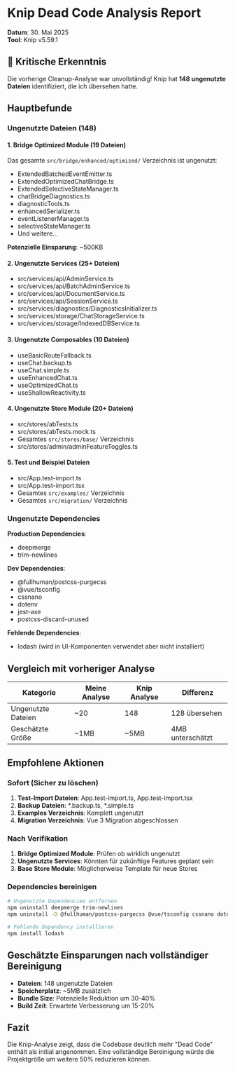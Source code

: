 # Knip Dead Code Analysis Report

**Datum**: 30. Mai 2025  
**Tool**: Knip v5.59.1

## 🚨 Kritische Erkenntnis

Die vorherige Cleanup-Analyse war unvollständig! Knip hat **148 ungenutzte Dateien** identifiziert, die ich übersehen hatte.

## Hauptbefunde

### Ungenutzte Dateien (148)

#### 1. Bridge Optimized Module (19 Dateien)
Das gesamte `src/bridge/enhanced/optimized/` Verzeichnis ist ungenutzt:
- ExtendedBatchedEventEmitter.ts
- ExtendedOptimizedChatBridge.ts
- ExtendedSelectiveStateManager.ts
- chatBridgeDiagnostics.ts
- diagnosticTools.ts
- enhancedSerializer.ts
- eventListenerManager.ts
- selectiveStateManager.ts
- Und weitere...

**Potenzielle Einsparung**: ~500KB

#### 2. Ungenutzte Services (25+ Dateien)
- src/services/api/AdminService.ts
- src/services/api/BatchAdminService.ts
- src/services/api/DocumentService.ts
- src/services/api/SessionService.ts
- src/services/diagnostics/DiagnosticsInitializer.ts
- src/services/storage/ChatStorageService.ts
- src/services/storage/IndexedDBService.ts

#### 3. Ungenutzte Composables (10 Dateien)
- useBasicRouteFallback.ts
- useChat.backup.ts
- useChat.simple.ts
- useEnhancedChat.ts
- useOptimizedChat.ts
- useShallowReactivity.ts

#### 4. Ungenutzte Store Module (20+ Dateien)
- src/stores/abTests.ts
- src/stores/abTests.mock.ts
- Gesamtes `src/stores/base/` Verzeichnis
- src/stores/admin/adminFeatureToggles.ts

#### 5. Test und Beispiel Dateien
- src/App.test-import.ts
- src/App.test-import.tsx
- Gesamtes `src/examples/` Verzeichnis
- Gesamtes `src/migration/` Verzeichnis

### Ungenutzte Dependencies

**Production Dependencies**:
- deepmerge
- trim-newlines

**Dev Dependencies**:
- @fullhuman/postcss-purgecss
- @vue/tsconfig
- cssnano
- dotenv
- jest-axe
- postcss-discard-unused

**Fehlende Dependencies**:
- lodash (wird in UI-Komponenten verwendet aber nicht installiert)

## Vergleich mit vorheriger Analyse

| Kategorie | Meine Analyse | Knip Analyse | Differenz |
|-----------|---------------|--------------|-----------|
| Ungenutzte Dateien | ~20 | 148 | 128 übersehen |
| Geschätzte Größe | ~1MB | ~5MB | 4MB unterschätzt |

## Empfohlene Aktionen

### Sofort (Sicher zu löschen)
1. **Test-Import Dateien**: App.test-import.ts, App.test-import.tsx
2. **Backup Dateien**: *.backup.ts, *.simple.ts
3. **Examples Verzeichnis**: Komplett ungenutzt
4. **Migration Verzeichnis**: Vue 3 Migration abgeschlossen

### Nach Verifikation
1. **Bridge Optimized Module**: Prüfen ob wirklich ungenutzt
2. **Ungenutzte Services**: Könnten für zukünftige Features geplant sein
3. **Base Store Module**: Möglicherweise Template für neue Stores

### Dependencies bereinigen
```bash
# Ungenutzte Dependencies entfernen
npm uninstall deepmerge trim-newlines
npm uninstall -D @fullhuman/postcss-purgecss @vue/tsconfig cssnano dotenv jest-axe postcss-discard-unused

# Fehlende Dependency installieren
npm install lodash
```

## Geschätzte Einsparungen nach vollständiger Bereinigung

- **Dateien**: 148 ungenutzte Dateien
- **Speicherplatz**: ~5MB zusätzlich
- **Bundle Size**: Potenzielle Reduktion um 30-40%
- **Build Zeit**: Erwartete Verbesserung um 15-20%

## Fazit

Die Knip-Analyse zeigt, dass die Codebase deutlich mehr "Dead Code" enthält als initial angenommen. Eine vollständige Bereinigung würde die Projektgröße um weitere 50% reduzieren können.